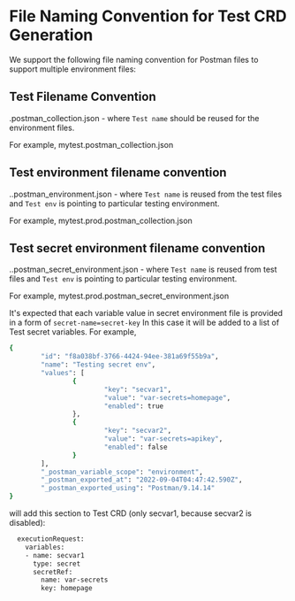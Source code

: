 # File Naming Convention for Test CRD Generation

We support the following file naming convention for Postman files to support multiple environment files:

## Test Filename Convention

<Test name>.postman_collection.json - where `Test name` should be reused for the environment files.

For example, mytest.postman_collection.json

## Test environment filename convention

<Test name>.<Test env>.postman_environment.json - where `Test name` is reused from the test files and 
`Test env` is pointing to particular testing environment.

For example, mytest.prod.postman_collection.json

## Test secret environment filename convention

<Test name>.<Test env>.postman_secret_environment.json - where `Test name` is reused from test files and 
`Test env` is pointing to particular testing environment.

For example, mytest.prod.postman_secret_environment.json

It's expected that each variable value in secret environment file is provided in a form of `secret-name=secret-key`
In this case it will be added to a list of Test secret variables.
For example,

```sh
{
        "id": "f8a038bf-3766-4424-94ee-381a69f55b9a",
        "name": "Testing secret env",
        "values": [
                {
                        "key": "secvar1",
                        "value": "var-secrets=homepage",
                        "enabled": true
                },
                {
                        "key": "secvar2",
                        "value": "var-secrets=apikey",
                        "enabled": false
                }
        ],
        "_postman_variable_scope": "environment",
        "_postman_exported_at": "2022-09-04T04:47:42.590Z",
        "_postman_exported_using": "Postman/9.14.14"
}
```

will add this section to Test CRD (only secvar1, because secvar2 is disabled):

```sh
  executionRequest:
    variables:
    - name: secvar1
      type: secret
      secretRef:
        name: var-secrets
        key: homepage
```
